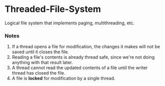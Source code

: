 # Threaded-File-System
Logical file system that implements paging, multithreading, etc.


### Notes
1. If a thread opens a file for modification, the changes it makes will not be saved until it closes the file.
2. Reading a file's contents is already thread safe, since we're not doing anything with that result later.
3. A thread cannot read the updated contents of a file until the writer thread has closed the file.
4. A file is **locked** for modification by a single thread.
